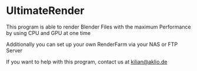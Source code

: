 # UltimateRender

This program is able to render Blender Files with the maximum Performance by using CPU and GPU at one time

Additionally you can set up your own RenderFarm via your NAS or FTP Server

If you want to help with this program, contact us at <kilian@aklio.de>

